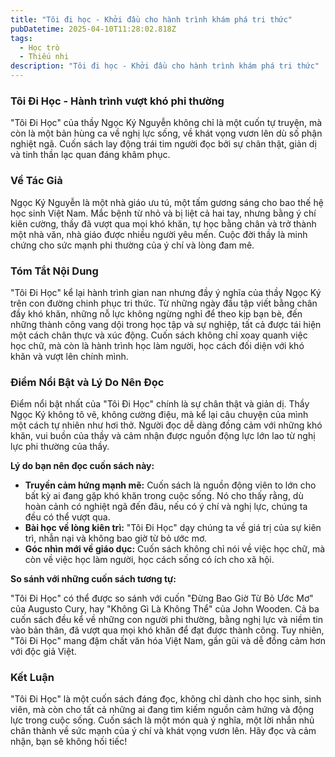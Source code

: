```yaml
---
title: "Tôi đi học - Khởi đầu cho hành trình khám phá tri thức"
pubDatetime: 2025-04-10T11:28:02.818Z
tags:
  - Học trò
  - Thiếu nhi
description: "Tôi đi học - Khởi đầu cho hành trình khám phá tri thức"
---
```


### Tôi Đi Học - Hành trình vượt khó phi thường

"Tôi Đi Học" của thầy Ngọc Ký Nguyễn không chỉ là một cuốn tự truyện, mà còn là một bản hùng ca về nghị lực sống, về khát vọng vươn lên dù số phận nghiệt ngã. Cuốn sách lay động trái tim người đọc bởi sự chân thật, giản dị và tinh thần lạc quan đáng khâm phục.

### Về Tác Giả

Ngọc Ký Nguyễn là một nhà giáo ưu tú, một tấm gương sáng cho bao thế hệ học sinh Việt Nam. Mắc bệnh từ nhỏ và bị liệt cả hai tay, nhưng bằng ý chí kiên cường, thầy đã vượt qua mọi khó khăn, tự học bằng chân và trở thành một nhà văn, nhà giáo được nhiều người yêu mến. Cuộc đời thầy là minh chứng cho sức mạnh phi thường của ý chí và lòng đam mê.

### Tóm Tắt Nội Dung

"Tôi Đi Học" kể lại hành trình gian nan nhưng đầy ý nghĩa của thầy Ngọc Ký trên con đường chinh phục tri thức. Từ những ngày đầu tập viết bằng chân đầy khó khăn, những nỗ lực không ngừng nghỉ để theo kịp bạn bè, đến những thành công vang dội trong học tập và sự nghiệp, tất cả được tái hiện một cách chân thực và xúc động. Cuốn sách không chỉ xoay quanh việc học chữ, mà còn là hành trình học làm người, học cách đối diện với khó khăn và vượt lên chính mình.

### Điểm Nổi Bật và Lý Do Nên Đọc

Điểm nổi bật nhất của "Tôi Đi Học" chính là sự chân thật và giản dị. Thầy Ngọc Ký không tô vẽ, không cường điệu, mà kể lại câu chuyện của mình một cách tự nhiên như hơi thở. Người đọc dễ dàng đồng cảm với những khó khăn, vui buồn của thầy và cảm nhận được nguồn động lực lớn lao từ nghị lực phi thường của thầy.

**Lý do bạn nên đọc cuốn sách này:**

*   **Truyền cảm hứng mạnh mẽ:** Cuốn sách là nguồn động viên to lớn cho bất kỳ ai đang gặp khó khăn trong cuộc sống. Nó cho thấy rằng, dù hoàn cảnh có nghiệt ngã đến đâu, nếu có ý chí và nghị lực, chúng ta đều có thể vượt qua.
*   **Bài học về lòng kiên trì:** "Tôi Đi Học" dạy chúng ta về giá trị của sự kiên trì, nhẫn nại và không bao giờ từ bỏ ước mơ.
*   **Góc nhìn mới về giáo dục:** Cuốn sách không chỉ nói về việc học chữ, mà còn về việc học làm người, học cách sống có ích cho xã hội.

**So sánh với những cuốn sách tương tự:**

"Tôi Đi Học" có thể được so sánh với cuốn "Đừng Bao Giờ Từ Bỏ Ước Mơ" của Augusto Cury, hay "Không Gì Là Không Thể" của John Wooden. Cả ba cuốn sách đều kể về những con người phi thường, bằng nghị lực và niềm tin vào bản thân, đã vượt qua mọi khó khăn để đạt được thành công. Tuy nhiên, "Tôi Đi Học" mang đậm chất văn hóa Việt Nam, gần gũi và dễ đồng cảm hơn với độc giả Việt.

### Kết Luận

"Tôi Đi Học" là một cuốn sách đáng đọc, không chỉ dành cho học sinh, sinh viên, mà còn cho tất cả những ai đang tìm kiếm nguồn cảm hứng và động lực trong cuộc sống. Cuốn sách là một món quà ý nghĩa, một lời nhắn nhủ chân thành về sức mạnh của ý chí và khát vọng vươn lên. Hãy đọc và cảm nhận, bạn sẽ không hối tiếc!
